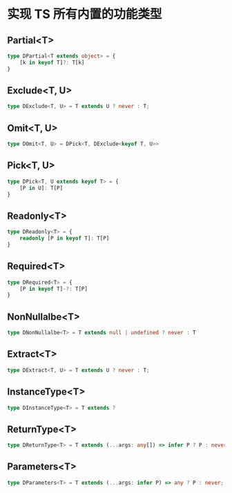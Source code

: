 # 实现 TS 所有内置的功能类型

## Partial\<T\>

```ts
type DPartial<T extends object> = {
    [k in keyof T]?: T[k]
}
```

## Exclude\<T, U\>

```ts
type DExclude<T, U> = T extends U ? never : T;
```


## Omit\<T, U\>

```ts
type DOmit<T, U> = DPick<T, DExclude<keyof T, U>>
```

## Pick\<T, U\>

```ts
type DPick<T, U extends keyof T> = {
    [P in U]: T[P] 
}
```

## Readonly\<T\>

```ts
type DReadonly<T> = {
    readonly [P in keyof T]: T[P]
}
```

## Required\<T\>

```ts
type DRequired<T> = {
    [P in keyof T]-?: T[P]
}
```

## NonNullalbe\<T\>

```ts
type DNonNullalbe<T> = T extends null | undefined ? never : T
```

## Extract\<T\>

```ts
type DExtract<T, U> = T extends U ? never : T;
```

## InstanceType\<T\>

```ts
type DInstanceType<T> = T extends ? 
```

## ReturnType\<T\>

```ts
type DReturnType<T> = T extends (...args: any[]) => infer P ? P : never;
```

## Parameters\<T\>

```ts
type DParameters<T> = T extends (...args: infer P) => any ? P : never;
```